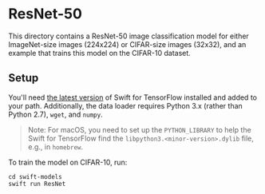 # ResNet-50

This directory contains a ResNet-50 image classification model for either ImageNet-size images
(224x224) or CIFAR-size images (32x32), and an example that trains this model on the CIFAR-10
dataset.

## Setup

You'll need [the latest version][INSTALL] of Swift for TensorFlow
installed and added to your path. Additionally, the data loader requires Python
3.x (rather than Python 2.7), `wget`, and `numpy`.

> Note: For macOS, you need to set up the `PYTHON_LIBRARY` to help the Swift for
> TensorFlow find the `libpython3.<minor-version>.dylib` file, e.g., in
> `homebrew`.

To train the model on CIFAR-10, run:

```
cd swift-models
swift run ResNet
```

[INSTALL]: (https://github.com/tensorflow/swift/blob/master/Installation.md)
